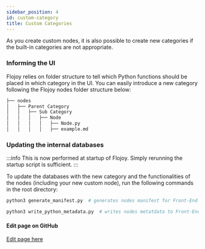 ```yaml
---
sidebar_position: 4
id: custom-category
title: Custom Categories
---
```


As you create custom nodes, it is also possible to create new categories if the built-in categories are not appropriate.

### Informing the UI

Flojoy relies on folder structure to tell which Python functions should be placed in which category in the UI. You can easily introduce a new category following the Flojoy nodes folder structure below:

```txt
├── nodes
│   ├── Parent Category
│   │   ├── Sub Category
│   │   │   ├── Node
│   │   │   │   ├── Node.py
│   │   │   │   ├── example.md

```

### Updating the internal databases

:::info
This is now performed at startup of Flojoy. Simply rerunning the startup script is sufficient.
:::

To update the databases with the new category and the functionalities of the nodes (including your new custom node), run the following commands in the root directory:

```bash
python3 generate_manifest.py  # generates nodes manifest for Front-End
```

```bash
python3 write_python_metadata.py  # writes nodes metatdata to Front-End
```

[//]: # (Edit page on GitHub)

#### Edit page on GitHub

[Edit page here](https://github.com/flojoy-ai/docs/blob/main/docs/custom-nodes/custom-category.md)
